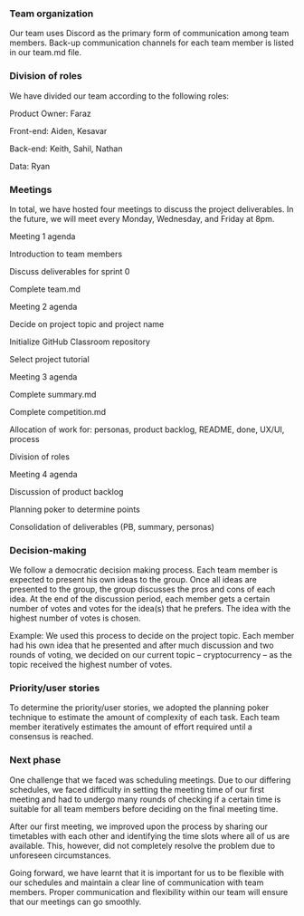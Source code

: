 ### Team organization

Our team uses Discord as the primary form of communication among team members. Back-up communication channels for each team member is listed in our team.md file.

### Division of roles

We have divided our team according to the following roles:

Product Owner:	Faraz

Front-end:		Aiden, Kesavar

Back-end:		Keith, Sahil, Nathan

Data:			Ryan

### Meetings

In total, we have hosted four meetings to discuss the project deliverables. In the future, we will meet every Monday, Wednesday, and Friday at 8pm.

Meeting 1 agenda

Introduction to team members

Discuss deliverables for sprint 0

Complete team.md

Meeting 2 agenda

Decide on project topic and project name

Initialize GitHub Classroom repository

Select project tutorial

Meeting 3 agenda

Complete summary.md

Complete competition.md

Allocation of work for: personas, product backlog, README, done, UX/UI, process

Division of roles

Meeting 4 agenda

Discussion of product backlog

Planning poker to determine points

Consolidation of deliverables (PB, summary, personas)

### Decision-making

We follow a democratic decision making process. Each team member is expected to present his own ideas to the group. Once all ideas are presented to the group, the group discusses the pros and cons of each idea. At the end of the discussion period, each member gets a certain number of votes and votes for the idea(s) that he prefers. The idea with the highest number of votes is chosen.

Example: We used this process to decide on the project topic. Each member had his own idea that he presented and after much discussion and two rounds of voting, we decided on our current topic – cryptocurrency – as the topic received the highest number of votes.

### Priority/user stories

To determine the priority/user stories, we adopted the planning poker technique to estimate the amount of complexity of each task. Each team member iteratively estimates the amount of effort required until a consensus is reached.

### Next phase

One challenge that we faced was scheduling meetings. Due to our differing schedules, we faced difficulty in setting the meeting time of our first meeting and had to undergo many rounds of checking if a certain time is suitable for all team members before deciding on the final meeting time.

After our first meeting, we improved upon the process by sharing our timetables with each other and identifying the time slots where all of us are available. This, however, did not completely resolve the problem due to unforeseen circumstances.

Going forward, we have learnt that it is important for us to be flexible with our schedules and maintain a clear line of communication with team members. Proper communication and flexibility within our team will ensure that our meetings can go smoothly.
